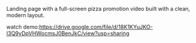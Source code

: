 Landing page with a full-screen pizza promotion video built with a clean, modern layout.

watch demo:https://drive.google.com/file/d/18K1KYuJKO-I3Q9yDpVHWocmsJ0BenJkC/view?usp=sharing
